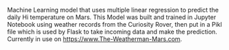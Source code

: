 Machine Learning model that uses multiple linear regression to predict the daily Hi temperature on Mars. This Model was built and trained in Jupyter Notebook using weather records from the Curiosity Rover, then put in a Pikl file which is used by Flask to take incoming data and make the prediction. Currently in use on https://www.The-Weatherman-Mars.com.
